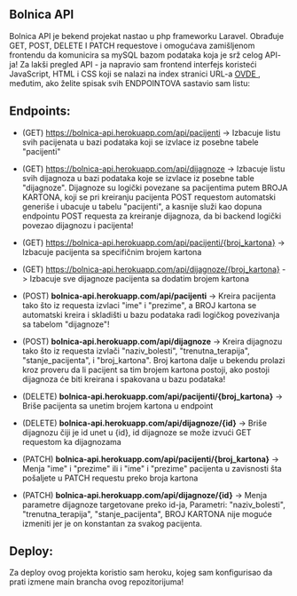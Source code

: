 ## Bolnica API

Bolnica API je bekend projekat nastao u php frameworku Laravel. Obrađuje GET, POST, DELETE I PATCH requestove i omogućava zamišljenom frontendu da komunicira sa
mySQL bazom podataka koja je srž celog API- ja! Za lakši pregled API - ja napravio sam frontend interfejs koristeći JavaScript, HTML i CSS koji se nalazi na index stranici URL-a <a href = "https://bolnica-api.herokuapp.com/"> OVDE </a>, međutim, ako želite spisak svih ENDPOINTOVA sastavio sam listu:

## Endpoints:
- (GET) <a href = "https://bolnica-api.herokuapp.com/api/pacijenti">https://bolnica-api.herokuapp.com/api/pacijenti</a>   -> Izbacuje listu svih pacijenata u bazi podataka koji se izvlace iz posebne tabele "pacijenti"
- (GET) <a href = "https://bolnica-api.herokuapp.com/api/dijagnoze">https://bolnica-api.herokuapp.com/api/dijagnoze</a>   -> Izbacuje listu svih dijagnoza u bazi podataka koje se izvlace iz posebne table "dijagnoze". Dijagnoze su logički povezane sa pacijentima putem BROJA KARTONA, koji se pri kreiranju pacijenta POST requestom automatski generiše i ubacuje u tabelu "pacijenti", a kasnije služi kao dopuna endpointu POST requesta za kreiranje dijagnoza, da bi backend logički povezao dijagnozu i pacijenta!
- (GET) <a>https://bolnica-api.herokuapp.com/api/pacijenti/{broj_kartona} </a> -> Izbacuje pacijenta sa specifičnim brojem kartona
- (GET) <a>https://bolnica-api.herokuapp.com/api/dijagnoze/{broj_kartona} </a> -> Izbacuje sve dijagnoze pacijenta sa dodatim brojem kartona

- (POST) <b><a>bolnica-api.herokuapp.com/api/pacijenti</a></b>  -> Kreira pacijenta tako što iz requesta izvlaci "ime" i "prezime", a BROJ kartona se automatski kreira i skladišti u bazu podataka radi logičkog povezivanja sa tabelom "dijagnoze"!
- (POST) <b><a>bolnica-api.herokuapp.com/api/dijagnoze</a></b>  -> Kreira dijagnozu tako što iz requesta izvlači "naziv_bolesti", "trenutna_terapija", "stanje_pacijenta", i "broj_kartona". Broj kartona dalje u bekendu prolazi kroz proveru da li pacijent sa tim brojem kartona postoji, ako postoji dijagnoza će biti kreirana i spakovana u bazu podataka!

- (DELETE) <b><a>bolnica-api.herokuapp.com/api/pacijenti/{broj_kartona}</a></b> -> Briše pacijenta sa unetim brojem kartona u endpoint
- (DELETE) <b><a>bolnica-api.herokuapp.com/api/dijagnoze/{id}</a></b> -> Briše dijagnozu čiji je id unet u {id}, id dijagnoze se može izvući GET requestom ka dijagnozama

- (PATCH) <b><a>bolnica-api.herokuapp.com/api/pacijenti/{broj_kartona}</a></b> -> Menja "ime" i "prezime" ili i "ime" i "prezime" pacijenta u zavisnosti šta pošaljete u PATCH requestu preko broja kartona
- (PATCH) <b><a>bolnica-api.herokuapp.com/api/dijagnoze/{id}</a></b> -> Menja parametre dijagnoze targetovane preko id-ja, Parametri: "naziv_bolesti", "trenutna_terapija", "stanje_pacijenta", BROJ KARTONA nije moguće izmeniti jer je on konstantan za svakog pacijenta.

## Deploy:
Za deploy ovog projekta koristio sam heroku, kojeg sam konfigurisao da prati izmene main brancha ovog repozitorijuma!

